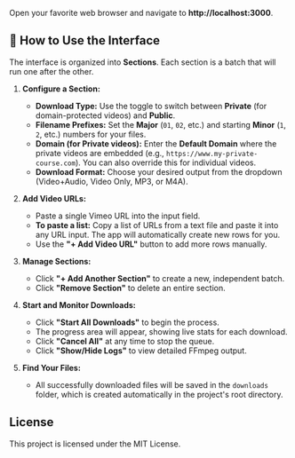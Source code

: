 Open your favorite web browser and navigate to **http://localhost:3000**.

## 📖 How to Use the Interface

The interface is organized into **Sections**. Each section is a batch that will run one after the other.

1.  **Configure a Section:**
    *   **Download Type:** Use the toggle to switch between **Private** (for domain-protected videos) and **Public**.
    *   **Filename Prefixes:** Set the **Major** (`01`, `02`, etc.) and starting **Minor** (`1`, `2`, etc.) numbers for your files.
    *   **Domain (for Private videos):** Enter the **Default Domain** where the private videos are embedded (e.g., `https://www.my-private-course.com`). You can also override this for individual videos.
    *   **Download Format:** Choose your desired output from the dropdown (Video+Audio, Video Only, MP3, or M4A).

2.  **Add Video URLs:**
    *   Paste a single Vimeo URL into the input field.
    *   **To paste a list:** Copy a list of URLs from a text file and paste it into any URL input. The app will automatically create new rows for you.
    *   Use the **"+ Add Video URL"** button to add more rows manually.

3.  **Manage Sections:**
    *   Click **"+ Add Another Section"** to create a new, independent batch.
    *   Click **"Remove Section"** to delete an entire section.

4.  **Start and Monitor Downloads:**
    *   Click **"Start All Downloads"** to begin the process.
    *   The progress area will appear, showing live stats for each download.
    *   Click **"Cancel All"** at any time to stop the queue.
    *   Click **"Show/Hide Logs"** to view detailed FFmpeg output.

5.  **Find Your Files:**
    *   All successfully downloaded files will be saved in the `downloads` folder, which is created automatically in the project's root directory.

## License

This project is licensed under the MIT License.